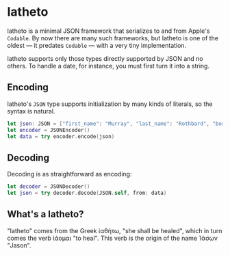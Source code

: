 Iatheto
==

Iatheto is a minimal JSON framework that serializes to and from Apple's `Codable`. By now there are many such frameworks, but Iatheto is one of the oldest — it predates `Codable` — with a very tiny implementation.

Iatheto supports only those types directly supported by JSON and no others. To handle a date, for instance, you must first turn it into a string.

Encoding
--

Iatheto's `JSON` type supports initialization by many kinds of literals, so the syntax is natural.

```swift
let json: JSON = ["first_name": "Murray", "last_name": "Rothbard", "born": 1926, "died": 1995]
let encoder = JSONEncoder()
let data = try encoder.encode(json)
```

Decoding
--

Decoding is as straightforward as encoding:

```swift
let decoder = JSONDecoder()
let json = try decoder.decode(JSON.self, from: data)
```

What's a Iatheto?
--

"Iatheto" comes from the Greek ἰαθήτω, "she shall be healed", which in turn comes the verb  ἰάομαι "to heal". This verb is the origin of the name Ἰάσων "Jason".
